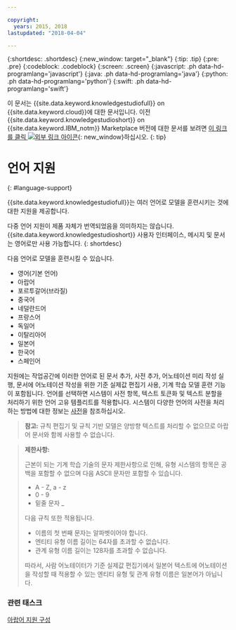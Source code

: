 ```yaml
---

copyright:
  years: 2015, 2018
lastupdated: "2018-04-04"

---
```


{:shortdesc: .shortdesc}
{:new_window: target="_blank"}
{:tip: .tip}
{:pre: .pre}
{:codeblock: .codeblock}
{:screen: .screen}
{:javascript: .ph data-hd-programlang='javascript'}
{:java: .ph data-hd-programlang='java'}
{:python: .ph data-hd-programlang='python'}
{:swift: .ph data-hd-programlang='swift'}

이 문서는 {{site.data.keyword.knowledgestudiofull}} on {{site.data.keyword.cloud}}에 대한 문서입니다. 이전 {{site.data.keyword.knowledgestudioshort}} on {{site.data.keyword.IBM_notm}} Marketplace 버전에 대한 문서를 보려면 [이 링크를 클릭 ![외부 링크 아이콘](../../icons/launch-glyph.svg "외부 링크 아이콘")](https://console.bluemix.net/docs/services/knowledge-studio/language-support.html){: new_window}하십시오.
{: tip}

# 언어 지원
{: #language-support}

{{site.data.keyword.knowledgestudiofull}}는 여러 언어로 모델을 훈련시키는 것에 대한 지원을 제공합니다.

다중 언어 지원이 제품 자체가 번역되었음을 의미하지는 않습니다. {{site.data.keyword.knowledgestudioshort}} 사용자 인터페이스, 메시지 및 문서는 영어로만 사용 가능합니다.
{: shortdesc}

다음 언어로 모델을 훈련시킬 수 있습니다.

- 영어(기본 언어)
- 아랍어
- 포르투갈어(브라질)
- 중국어
- 네덜란드어
- 프랑스어
- 독일어
- 이탈리아어
- 일본어
- 한국어
- 스페인어

지원에는 작업공간에 이러한 언어로 된 문서 추가, 사전 추가, 어노테이션 미리 작성 실행, 문서에 어노테이션 작성을 위한 기준 실제값 편집기 사용, 기계 학습 모델 훈련 기능이 포함됩니다. 언어를 선택하면 시스템이 사전 항목, 텍스트 토큰화 및 텍스트 분할을 처리하기 위한 언어 고유 템플리트를 적용합니다. 시스템이 다양한 언어의 사전을 처리하는 방법에 대한 정보는 [사전](/docs/services/watson-knowledge-studio/dictionaries.html#wks_dictionaries)을 참조하십시오.

> **참고:** 규칙 편집기 및 규칙 기반 모델은 양방향 텍스트를 처리할 수 없으므로 아랍어 문서와 함께 사용할 수 없습니다.

> **제한사항:**
>
> 근본이 되는 기계 학습 기술의 문자 제한사항으로 인해, 유형 시스템의 항목은 공백을 포함할 수 없으며 다음 ASCII 문자만 포함할 수 있습니다.
>
> - A - Z, a - z
> - 0 - 9
> - 밑줄 문자 _
>
> 다음 규칙 또한 적용됩니다.
>
> - 이름의 첫 번째 문자는 알파벳이어야 합니다.
> - 엔티티 유형 이름 길이는 64자를 초과할 수 없습니다.
> - 관계 유형 이름 길이는 128자를 초과할 수 없습니다.
>
> 따라서, 사람 어노테이터가 기준 실제값 편집기에서 일본어 텍스트에 어노테이션을 작성할 때 적용할 수 있는 엔티티 유형 및 관계 유형 이름은 일본어가 아닙니다.

### 관련 태스크

[아랍어 지원 구성](/docs/services/watson-knowledge-studio/language-support-arabic.html)
